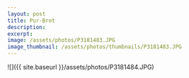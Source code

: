 ```yaml
---
layout: post
title: Pur-Brot
description: 
excerpt:
image: /assets/photos/P3181483.JPG
image_thumbnail: /assets/photos/thumbnails/P3181483.JPG
---
```


<span class="image main">
![]({{ site.baseurl }}/assets/photos/P3181484.JPG)
</span>